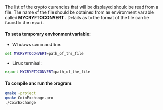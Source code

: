 The list of the crypto currencies that will be displayed should be read from a file. The name of the file should be obtained from an environment variable called  <b> MYCRYPTOCONVERT </b>. Details as to the format of the file can be found in the report.
#### To set a temporary environment variable:
* Windows command line:
```cmd
set MYCRYPTOCONVERT=path_of_the_file
```
* Linux terminal:
```bash
export MYCRYPTOCONVERT=path_of_the_file
```
#### To compile and run the program: 
```bash
qmake -project
qmake CoinExchange.pro
./CoinExchange
```

